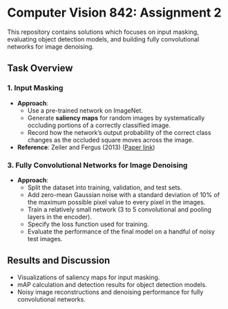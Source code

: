 
# Computer Vision 842: Assignment 2

This repository contains solutions which focuses on input masking, evaluating object detection models, and building fully convolutional networks for image denoising.

## Task Overview

### 1. Input Masking

- **Approach**:
  - Use a pre-trained network on ImageNet.
  - Generate **saliency maps** for random images by systematically occluding portions of a correctly classified image.
  - Record how the network’s output probability of the correct class changes as the occluded square moves across the image.
- **Reference**: Zeiler and Fergus (2013) ([Paper link](https://arxiv.org/abs/1311.2901))

### 3. Fully Convolutional Networks for Image Denoising

- **Approach**:
  - Split the dataset into training, validation, and test sets.
  - Add zero-mean Gaussian noise with a standard deviation of 10% of the maximum possible pixel value to every pixel in the images.
  - Train a relatively small network (3 to 5 convolutional and pooling layers in the encoder).
  - Specify the loss function used for training.
  - Evaluate the performance of the final model on a handful of noisy test images.

## Results and Discussion

- Visualizations of saliency maps for input masking.
- mAP calculation and detection results for object detection models.
- Noisy image reconstructions and denoising performance for fully convolutional networks.
